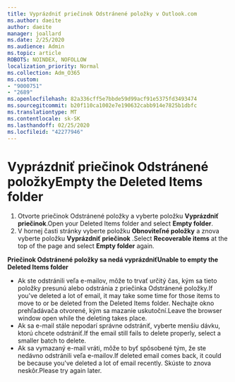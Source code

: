 ```yaml
---
title: Vyprázdniť priečinok Odstránené položky v Outlook.com
ms.author: daeite
author: daeite
manager: joallard
ms.date: 2/25/2020
ms.audience: Admin
ms.topic: article
ROBOTS: NOINDEX, NOFOLLOW
localization_priority: Normal
ms.collection: Adm_O365
ms.custom:
- "9000751"
- "2689"
ms.openlocfilehash: 82a336cff5e7bbde59d99acf91e5375fd3493474
ms.sourcegitcommit: b20f110ca1002e7e190632cabb914e7825b1dbfc
ms.translationtype: MT
ms.contentlocale: sk-SK
ms.lasthandoff: 02/25/2020
ms.locfileid: "42277946"
---
```

# <a name="empty-the-deleted-items-folder"></a><span data-ttu-id="87ab1-102">Vyprázdniť priečinok Odstránené položky</span><span class="sxs-lookup"><span data-stu-id="87ab1-102">Empty the Deleted Items folder</span></span>

1. <span data-ttu-id="87ab1-103">Otvorte priečinok Odstránené položky a vyberte položku **Vyprázdniť priečinok**.</span><span class="sxs-lookup"><span data-stu-id="87ab1-103">Open your Deleted Items folder and select **Empty folder**.</span></span>
2. <span data-ttu-id="87ab1-104">V hornej časti stránky vyberte položku **Obnoviteľné položky** a znova vyberte položku **Vyprázdniť priečinok** .</span><span class="sxs-lookup"><span data-stu-id="87ab1-104">Select **Recoverable items** at the top of the page and select **Empty folder** again.</span></span>

<span data-ttu-id="87ab1-105">**Priečinok Odstránené položky sa nedá vyprázdniť**</span><span class="sxs-lookup"><span data-stu-id="87ab1-105">**Unable to empty the Deleted Items folder**</span></span>

- <span data-ttu-id="87ab1-106">Ak ste odstránili veľa e-mailov, môže to trvať určitý čas, kým sa tieto položky presunú alebo odstránia z priečinka Odstránené položky.</span><span class="sxs-lookup"><span data-stu-id="87ab1-106">If you've deleted a lot of email, it may take some time for those items to move to or be deleted from the Deleted Items folder.</span></span> <span data-ttu-id="87ab1-107">Nechajte okno prehľadávača otvorené, kým sa mazanie uskutoční.</span><span class="sxs-lookup"><span data-stu-id="87ab1-107">Leave the browser window open while the deleting takes place.</span></span>
- <span data-ttu-id="87ab1-108">Ak sa e-mail stále nepodarí správne odstrániť, vyberte menšiu dávku, ktorú chcete odstrániť.</span><span class="sxs-lookup"><span data-stu-id="87ab1-108">If the email still fails to delete properly, select a smaller batch to delete.</span></span>
- <span data-ttu-id="87ab1-109">Ak sa vymazaný e-mail vráti, môže to byť spôsobené tým, že ste nedávno odstránili veľa e-mailov.</span><span class="sxs-lookup"><span data-stu-id="87ab1-109">If deleted email comes back, it could be because you've deleted a lot of email recently.</span></span> <span data-ttu-id="87ab1-110">Skúste to znova neskôr.</span><span class="sxs-lookup"><span data-stu-id="87ab1-110">Please try again later.</span></span>
